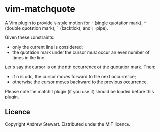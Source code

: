 # vim-matchquote

A Vim plugin to provide `%`-style motion for `'` (single quotation mark), `"` (double quotation mark), `` ` `` (backtick), and `|` (pipe).

Given these constraints:

- only the current line is considered;
- the quotation mark under the cursor must occur an even number of times in the line.

Let's say the cursor is on the nth occurrence of the quotation mark.  Then:

- if n is odd, the cursor moves forward to the next occurrence;
- otherwise the cursor moves backward to the previous occurrence.

Please note the matchit plugin (if you use it) should be loaded before this plugin.


## Licence

Copyright Andrew Stewart.  Distributed under the MIT licence.
